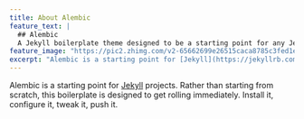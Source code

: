 ```yaml
---
title: About Alembic
feature_text: |
  ## Alembic
  A Jekyll boilerplate theme designed to be a starting point for any Jekyll website
feature_image: "https://pic2.zhimg.com/v2-65662699e26515caca8785c3fed1e865_1200x500.jpg"
excerpt: "Alembic is a starting point for [Jekyll](https://jekyllrb.com/) projects. Rather than starting from scratch, this boilerplate is designed to get the ball rolling immediately. Install it, configure it, tweak it, push it."
---
```


Alembic is a starting point for [Jekyll](https://jekyllrb.com/) projects. Rather than starting from scratch, this boilerplate is designed to get rolling immediately. Install it, configure it, tweak it, push it.
